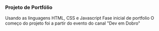 ### Projeto de Portfólio
Usando as linguagens HTML, CSS e Javascript
Fase inicial de portfolio
O começo do projeto foi a partir do evento do canal "Dev em Dobro"
